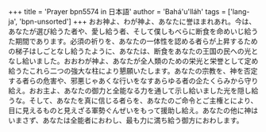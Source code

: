 +++
title = 'Prayer bpn5574 in 日本語'
author = 'Bahá'u'lláh'
tags = ['lang-ja', 'bpn-unsorted']
+++
おお神よ、わが神よ、あなたに誉ほまれあれ。今は、あなたが選び給うた者や、愛し給う者、そして僕しもべらに断食を命めいじ給うた期間であります。必須の祈りを、あなたの一体性を認める者らが上昇するための梯子はしごとなし給うたように、あなたは、断食をあなたの王国の民への光となし給いました。おおわが神よ、あなたが全人類のための栄光と栄誉として定め給うたこれら二つの強大な柱により懇願いたします。あなたの宗教を、神を否定する者らの危害や、邪悪じゃあくな行いをなすあらゆる者の企たくらみから守り給え。おお主よ、あなたの御力と全能なる力を通して示し給いました光を隠し給うな。そして、あなたを真に信じる者らを、あなたのご命令とご主権とにより、目に見えるものと見えざる軍勢ぐんぜいをもって援助し給え。あなたの他に神はいまさず、あなたは全能者におわし、最も力に満ち給う御方におわします。
